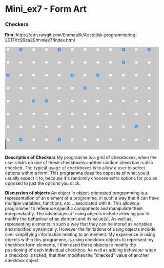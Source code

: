 <h1>Mini_ex7 - Form Art</h1>
<h3>Checkers</h3>
<b>Run: </b>https://cdn.rawgit.com/Emmapilk/Aestetisk-programmering-2017/fc96aa20/miniex7/index.html

![ScreenShot](https://github.com/Emmapilk/Aestetisk-programmering-2017/blob/master/miniex7/FormArt.png)

<b>Description of Checkers</b>
My programme is a grid of checkboxes, when the user clicks on one of these checkboxes another random checkbox is also checked.
The typical usage of checkboxes is to allow a user to select options within a form. This programme does the opposite of what you'd usually expect it to, because it's randomly chooses extra options for you as opposed to just the options you click.

<b>Discussion of objects</b>
An object in object-orientated programming is a representation of an element of a programme, in such a way that it can have multiple variables, functions, etc... associated with it. This allows a programmer to reference specific components and manipulate them independantly.
The advantages of using objects include allowing you to modify the behaviour of an element and its value(s). As well as, representing elements in such a way that they can be stored as variables and modified dynamically.
However the limitations of using objects include over simplifying information relating to an element.
My experience in using objects within this programme, is using checkbox objects to represent my checkbox form elements, I then used these objects to modify the positioning of each individual checkbox. As well as adding behaviour when a checkbox is ticked, that then modifies the "checked" value of another checkbox object.
